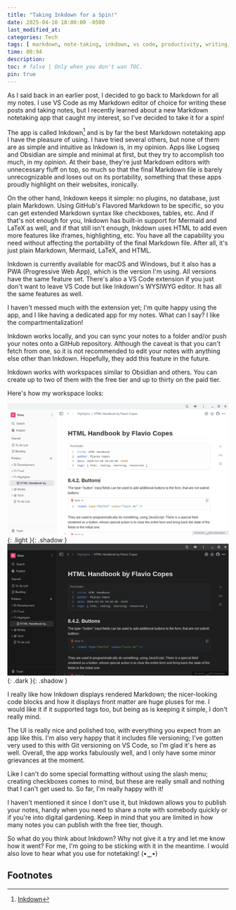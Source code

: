 ```yaml
---
title: "Taking Inkdown for a Spin!"
date: 2025-04-10 18:00:00 -0500
last_modified_at: 
categories: Tech
tags: [ markdown, note-taking, inkdown, vs code, productivity, writing, tools, software, editors , pwa ]
time: 00:94
description:
toc: # false | Only when you don't wan TOC.  
pin: true
---
```


As I said back in an earlier post, I decided to go back to Markdown for all my notes. I use VS Code as my Markdown editor of choice for writing these posts and taking notes, but I recently learned about a new Markdown notetaking app that caught my interest, so I've decided to take it for a spin!

The app is called Inkdown[^1] and is by far the best Markdown notetaking app I have the pleasure of using. I have tried several others, but none of them are as simple and intuitive as Inkdown is, in my opinion. Apps like Logseq and Obsidian are simple and minimal at first, but they try to accomplish too much, in my opinion. At their base, they're just Markdown editors with unnecessary fluff on top, so much so that the final Markdown file is barely unrecognizable and loses out on its portability, something that these apps proudly highlight on their websites, ironically.

On the other hand, Inkdown keeps it simple: no plugins, no database, just plain Markdown. Using GitHub's Flavored Markdown to be specific, so you can get extended Markdown syntax like checkboxes, tables, etc. And if that's not enough for you, Inkdown has built-in support for Mermaid and LaTeX as well, and if that still isn't enough, Inkdown uses HTML to add even more features like iframes, highlighting, etc. You have all the capability you need without affecting the portability of the final Markdown file. After all, it's just plain Markdown, Mermaid, LaTeX, and HTML.

Inkdown is currently available for macOS and Windows, but it also has a PWA (Progressive Web App), which is the version I'm using. All versions have the same feature set. There's also a VS Code extension if you just don't want to leave VS Code but like Inkdown's WYSIWYG editor. It has all the same features as well.

I haven't messed much with the extension yet; I'm quite happy using the app, and I like having a dedicated app for my notes. What can I say? I like the compartmentalization!

Inkdown works locally, and you can sync your notes to a folder and/or push your notes onto a GitHub repository. Although the caveat is that you can't fetch from one, so it is not recommended to edit your notes with anything else other than Inkdown. Hopefully, they add this feature in the future.

Inkdown works with workspaces similar to Obsidian and others. You can create up to two of them with the free tier and up to thirty on the paid tier.

Here's how my workspace looks:

![My Inkdown Workspace](/assets/images/2025-04-10-taking-inkdown-for-a-spin/inkdown-workspace-light-theme.png){: .light }{: .shadow }
![My Inkdown Workspace](/assets/images/2025-04-10-taking-inkdown-for-a-spin/inkdown-workspace-dark-theme.png){: .dark }{: .shadow }

I really like how Inkdown displays rendered Markdown; the nicer-looking code blocks and how it displays front matter are huge pluses for me. I would like it if it supported tags too, but being as is keeping it simple, I don't really mind.

The UI is really nice and polished too, with everything you expect from an app like this. I'm also very happy that it includes file versioning; I've gotten very used to this with Git versioning on VS Code, so I'm glad it's here as well. Overall, the app works fabulously well, and I only have some minor grievances at the moment.

Like I can't do some special formatting without using the slash menu; creating checkboxes comes to mind, but these are really small and nothing that I can't get used to. So far, I'm really happy with it!

I haven't mentioned it since I don't use it, but Inkdown allows you to publish your notes, handy when you need to share a note with somebody quickly or if you're into digital gardening. Keep in mind that you are limited in how many notes you can publish with the free tier, though.

So what do you think about Inkdown? Why not give it a try and let me know how it went? For me, I'm going to be sticking with it in the meantime. I would also love to hear what you use for notetaking! (•‿•)

## Footnotes

[^1]: [Inkdown](https://www.inkdown.me/)